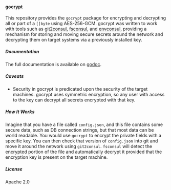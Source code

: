 #### gocrypt

This repository provides the `gocrypt` package for encrypting and decrypting all or part of a `[]byte` using AES-256-GCM.  gocrypt was written to work with tools such as [git2consul](https://github.com/ryanbreen/git2consul), [fsconsul](https://github.com/ryanbreen/fsconsul), and [envconsul](https://github.com/hashicorp/envconsul), providing a mechanism for storing and moving secure secrets around the network and decrypting them on target systems via a previously installed key.

##### Documentation

The full documentation is available on [godoc](http://godoc.org/github.com/ryanbreen/gocrypt).

##### Caveats

* Security in gocrypt is predicated upon the security of the target machines.  gocrypt uses symmetric encryption, so any user with access to the key can decrypt all secrets encrypted with that key.

##### How It Works

Imagine that you have a file called `config.json`, and this file contains some secure data, such as DB connection strings, but that most data can be world readable.  You would use `gocrypt` to encrypt the private fields with a specific key.  You can then check that version of `config.json` into git and move it around the network using `git2consul`.  `fsconsul` will detect the encrypted portion of the file and automatically decrypt it provided that the encryption key is present on the target machine.

##### License

Apache 2.0
